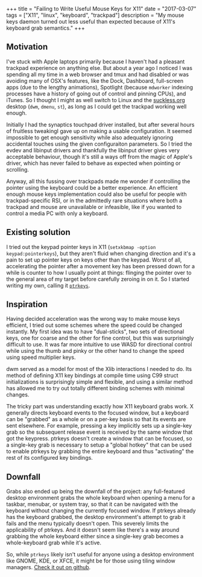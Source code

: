 +++
title = "Failing to Write Useful Mouse Keys for X11"
date = "2017-03-07"
tags = ["X11", "linux", "keyboard", "trackpad"]
description = "My mouse keys daemon turned out less useful than expected because of X11's keyboard grab semantics."
+++

## Motivation

I've stuck with Apple laptops primarily because I haven't had a pleasant trackpad experience on anything else. But about a year ago I noticed I was spending all my time in a web browser and tmux and had disabled or was avoiding many of OSX's features, like the Dock, Dashboard, full-screen apps (due to the lengthy animations), Spotlight (because `mdworker` indexing processes have a history of going out of control and pinning CPUs), and iTunes. So I thought I might as well switch to Linux and the [suckless.org](http://suckless.org) desktop (`dwm`, `dmenu`, `st`), as long as I could get the trackpad working well enough.

Initially I had the synaptics touchpad driver installed, but after several hours of fruitless tweakingI gave up on making a usable configuration. It seemed impossible to get enough sensitivity while also adequately ignoring accidental touches using the given configuraiton parameters. So I tried the evdev and libinput drivers and thankfully the libinput driver gives very acceptable behaviour, though it's still a ways off from the magic of Apple's driver, which has never failed to behave as expected when pointing or scrolling.

Anyway, all this fussing over trackpads made me wonder if controlling the pointer using the keyboard could be a better experience. An efficient enough mouse keys implementation could also be useful for people with trackpad-specific RSI, or in the admittedly rare situations where both a trackpad and mouse are unavailable or infeasible, like if you wanted to control a media PC with only a keyboard.

## Existing solution

I tried out the keypad pointer keys in X11 (`setxkbmap -option keypad:pointerkeys`), but they aren't fluid when changing direction and it's a pain to set up pointer keys on keys other than the keypad. Worst of all, accelerating the pointer after a movement key has been pressed down for a while is counter to how I usually point at things: flinging the pointer over to the general area of my target before carefully zeroing in on it. So I started writing my own, calling it [`ptrkeys`](https://github.com/torbiak/ptrkeys).

## Inspiration

Having decided acceleration was the wrong way to make mouse keys efficient, I tried out some schemes where the speed could be changed instantly. My first idea was to have "dual-sticks", two sets of directional keys, one for coarse and the other for fine control, but this was surprisingly difficult to use. It was far more intuitive to use WASD for directional control while using the thumb and pinky or the other hand to change the speed using speed multiplier keys.

dwm served as a model for most of the Xlib interactions I needed to do. Its method of defining X11 key bindings at compile time using C99 struct initializations is surprisingly simple and flexible, and using a similar method has allowed me to try out totally different binding schemes with minimal changes.

The tricky part was understanding exactly how X11 keyboard grabs work. X generally directs keyboard events to the focused window, but a keyboard can be "grabbed" as a whole or on a per-key basis so that its events are sent elsewhere. For example, pressing a key implicitly sets up a single-key grab so the subsequent release event is received by the same window that got the keypress. ptrkeys doesn't create a window that can be focused, so a single-key grab is necessary to setup a "global hotkey" that can be used to enable ptrkeys by grabbing the entire keyboard and thus "activating" the rest of its configured key bindings.

## Downfall

Grabs also ended up being the downfall of the project: any full-featured desktop environment grabs the whole keyboard when opening a menu for a taskbar, menubar, or system tray, so that it can be navigated with the keyboard without changing the currently focused window. If ptrkeys already has the keyboard grabbed, the desktop environment's attempt to grab it fails and the menu typically doesn't open. This severely limits the applicability of ptrkeys. And it doesn't seem like there's a way around grabbing the whole keyboard either since a single-key grab becomes a whole-keyboard grab while it's active.

So, while `ptrkeys` likely isn't useful for anyone using a desktop environment like GNOME, KDE, or XFCE, it might be for those using tiling window managers. [Check it out on github](https://github.com/torbiak/ptrkeys).
